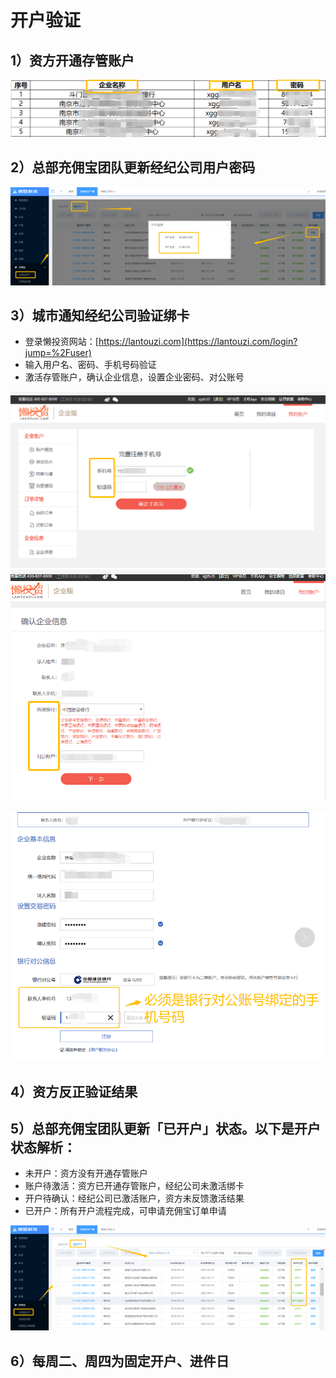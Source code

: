 # 开户验证

## 1）资方开通存管账户

![](/assets/import.png开户)

## 2）总部充佣宝团队更新经纪公司用户密码

![](/assets/import.png密码)

## 3）城市通知经纪公司验证绑卡

* 登录懒投资网站：[https://lantouzi.com](https://lantouzi.com/login?jump=%2Fuser)
* 输入用户名、密码、手机号码验证
* 激活存管账户，确认企业信息，设置企业密码、对公账号

![](/assets/import.png信息)![](/assets/import.png开通2)

![](/assets/import.png开通4)

## 4）资方反正验证结果

## 5）总部充佣宝团队更新「已开户」状态。以下是开户状态解析：

* 未开户：资方没有开通存管账户
* 账户待激活：资方已开通存管账户，经纪公司未激活绑卡
* 开户待确认：经纪公司已激活账户，资方未反馈激活结果
* 已开户：所有开户流程完成，可申请充佣宝订单申请

![](/assets/import.png结果)

## 6）每周二、周四为固定开户、进件日



